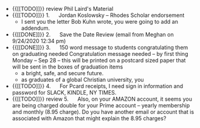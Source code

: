 - {{[[TODO]]}}  review Phil Laird's Material
- {{[[TODO]]}} 1.      Jordan Koslowsky – Rhodes Scholar endorsement
    - I sent you the letter Bob Kuhn wrote, you were going to add an addendum.
- {{[[DONE]]}} 2.      Save the Date Review (email from Meghan on 9/24/2020 12:34 pm)
- {{[[DONE]]}} 3.      150 word message to students congratulating them on graduating needed Congratulation message needed – by first thing Monday – Sep 28 – this will be printed on a postcard sized paper that will be sent in the boxes of graduation items
    - a bright, safe, and secure future. 
    - as graduates of a global Christian university, you 
- {{[[TODO]]}} 4.      For Pcard receipts, I need sign in information and password for SLACK, KINDLE, NY TIMES.
- {{[[TODO]]}} review 5.      Also, on your AMAZON account, it seems you are being charged double for your Prime account – yearly membership and monthly (8.95 charge). Do you have another email or account that is associated with Amazon that might explain the 8.95 charges?
